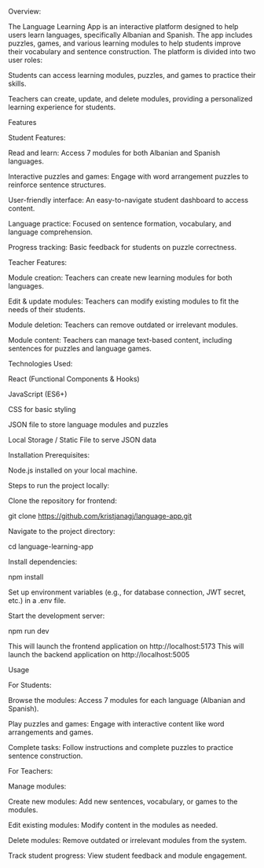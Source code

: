 Overview:

The Language Learning App is an interactive platform designed to help users learn languages, specifically Albanian and Spanish. The app includes puzzles, games, and various learning modules to help students improve their vocabulary and sentence construction. The platform is divided into two user roles:

Students can access learning modules, puzzles, and games to practice their skills.

Teachers can create, update, and delete modules, providing a personalized learning experience for students.

Features

Student Features:

Read and learn: Access 7 modules for both Albanian and Spanish languages.

Interactive puzzles and games: Engage with word arrangement puzzles to reinforce sentence structures.

User-friendly interface: An easy-to-navigate student dashboard to access content.

Language practice: Focused on sentence formation, vocabulary, and language comprehension.

Progress tracking: Basic feedback for students on puzzle correctness.

Teacher Features:

Module creation: Teachers can create new learning modules for both languages.

Edit & update modules: Teachers can modify existing modules to fit the needs of their students.

Module deletion: Teachers can remove outdated or irrelevant modules.

Module content: Teachers can manage text-based content, including sentences for puzzles and language games.

Technologies Used:

React (Functional Components & Hooks)

JavaScript (ES6+)

CSS for basic styling

JSON file to store language modules and puzzles

Local Storage / Static File to serve JSON data

Installation Prerequisites:

Node.js installed on your local machine.

Steps to run the project locally:

Clone the repository for frontend:

git clone https://github.com/kristjanagj/language-app.git

Navigate to the project directory:

cd language-learning-app

Install dependencies:

npm install

Set up environment variables (e.g., for database connection, JWT secret, etc.) in a .env file.

Start the development server:

npm run dev

This will launch the frontend application on http://localhost:5173
This will launch the backend application on http://localhost:5005

Usage

For Students:

Browse the modules: Access 7 modules for each language (Albanian and Spanish).

Play puzzles and games: Engage with interactive content like word arrangements and games.

Complete tasks: Follow instructions and complete puzzles to practice sentence construction.

For Teachers:

Manage modules:

Create new modules: Add new sentences, vocabulary, or games to the modules.

Edit existing modules: Modify content in the modules as needed.

Delete modules: Remove outdated or irrelevant modules from the system.

Track student progress: View student feedback and module engagement.

